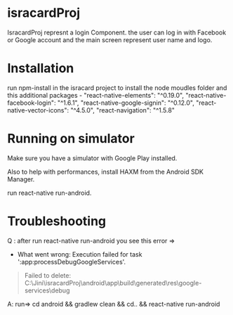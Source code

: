 # isracardProj

IsracardProj represnt a login Component.
the user can log in with Facebook or Google account and the main screen represent user name and logo.


# Installation
 run npm-install in the isracard project to install the node moudles folder and this additional packages - 
    "react-native-elements": "^0.19.0",
    "react-native-facebook-login": "^1.6.1",
    "react-native-google-signin": "^0.12.0",
    "react-native-vector-icons": "^4.5.0",
    "react-navigation": "^1.5.8"
    
# Running on simulator
Make sure you have a simulator with Google Play installed.

Also to help with performances, install HAXM from the Android SDK Manager.

 run react-native run-android.

# Troubleshooting 
 
 Q : 
 after run react-native run-android you see this error => 

* What went wrong:
Execution failed for task ':app:processDebugGoogleServices'.
> Failed to delete: C:\Jini\isracardProj\android\app\build\generated\res\google-services\debug 

A: 
run=> cd android && 
      gradlew clean &&
      cd.. && 
      react-native run-android
